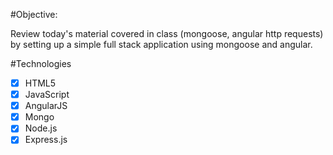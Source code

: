 #Objective:

Review today's material covered in class (mongoose, angular http requests) by setting up a simple full stack application using mongoose and angular.

#Technologies

* [x] HTML5
* [x] JavaScript
* [x] AngularJS
* [x] Mongo
* [x] Node.js
* [x] Express.js
